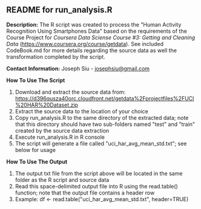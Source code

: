 ## README for run_analysis.R

**Description:** 
The R script was created to process the "Human Activity Recognition Using Smartphones Data" based on the requirements of the Course Project for *Coursera Data Sciense Course #3: Getting and Cleaning Data* (https://www.coursera.org/course/getdata). See included CodeBook.md for more details regarding the source data as well the transformation completed by the script.

**Contact Information:**
Joseph Siu - josephsiu@gmail.com

**How To Use The Script**

1. Download and extract the source data from: https://d396qusza40orc.cloudfront.net/getdata%2Fprojectfiles%2FUCI%20HAR%20Dataset.zip
2. Extract the source data to the location of your choice
3. Copy run_analysis.R to the same directory of the extracted data; note that this directory should have two sub-folders named "test" and "train" created by the source data extraction
4. Execute run_analysis.R in R console
5. The script will generate a file called "uci_har_avg_mean_std.txt"; see below for usage

**How To Use The Output**

1. The output txt file from the script above will be located in the same folder as the R script and source data
2. Read this space-delimited output file into R using the read.table() function; note that the output file contains a header row
3. Example: df <- read.table("uci_har_avg_mean_std.txt", header=TRUE)
